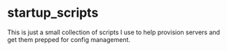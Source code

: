 # startup_scripts

This is just a small collection of scripts I use to help provision servers and get them prepped for config management. 